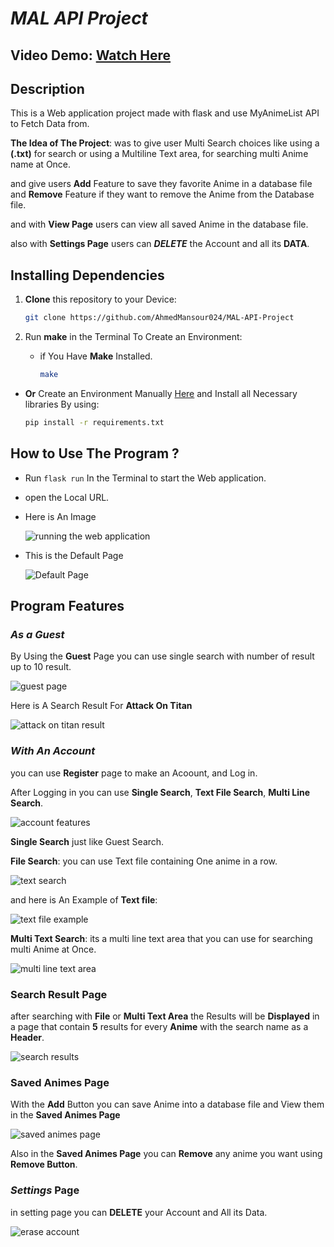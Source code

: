# _MAL API Project_

## Video Demo: [Watch Here](https://youtu.be/MH-EPgqFNe4)

## Description

This is a Web application project made with flask and use MyAnimeList API to Fetch Data from.

**The Idea of The Project**: was to give user Multi Search choices like using a **(.txt)** for search or using a Multiline Text area, for searching multi Anime name at Once.

and give users **Add** Feature to save they favorite Anime in a database file and **Remove** Feature if they want to remove the Anime from the Database file.

and with **View Page** users can view all saved Anime in the database file.

also with **Settings Page** users can **_DELETE_** the Account and all its **DATA**.

## Installing Dependencies

1. **Clone** this repository to your Device:

   ```bash
   git clone https://github.com/AhmedMansour024/MAL-API-Project
   ```

2. Run **make** in the Terminal To Create an Environment:
    - if You Have **Make** Installed.

        ```bash
        make
        ```

- **Or** Create an Environment Manually [Here](https://github.com/AhmedMansour024/Create-Environment-and-Insatalling-Make/blob/36926bbaf26c1b7c0060df2228f4cdad95667c86/INSTALL_VENV.md) and Install all Necessary libraries By using:

    ```bash
    pip install -r requirements.txt
    ```

## How to Use The Program ?

- Run `flask run` In the Terminal to start the Web application.
- open the Local URL.
- Here is An Image

    ![running the web application](images/1.JPG)

- This is the Default Page

    ![Default Page](images/2.JPG)

## **Program Features**

### **_As a Guest_**

By Using the **Guest** Page you can use single search with number of result up to 10 result.

![guest page](images/3.JPG)

Here is A Search Result For **Attack On Titan**

![attack on titan result](images/4.JPG)

### **_With An Account_**

you can use **Register** page to make an Acoount, and Log in.

After Logging in you can use **Single Search**, **Text File Search**, **Multi Line Search**.

![account features](images/5.JPG)

**Single Search** just like Guest Search.

**File Search**: you can use Text file containing One anime in a row.

![text search](images/6.JPG)

and here is An Example of **Text file**:

![text file example](images/7.JPG)

**Multi Text Search**: its a multi line text area that you can use for searching multi Anime at Once.

![multi line text area](images/8.JPG)

### **Search Result Page**

after searching with **File** or **Multi Text Area** the Results will be **Displayed** in a page that contain **5** results for every **Anime** with the search name as a **Header**.

![search results](images/9.JPG)

### Saved Animes Page

With the **Add** Button you can save Anime into a database file and View them in the **Saved Animes Page**

![saved animes page](images/10.JPG)

Also in the **Saved Animes Page** you can **Remove** any anime you want using **Remove Button**.

### _Settings_ Page

in setting page you can **DELETE** your Account and All its Data.

![erase account](images/11.JPG)
